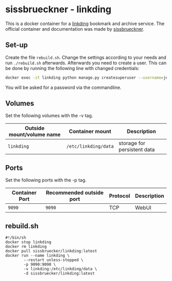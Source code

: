 # sissbrueckner - linkding

This is a docker container for a [linkding](../linkding.md) bookmark and
archive service.
The official container and documentation was made by
[sissbrueckner](https://github.com/sissbruecker/linkding).

## Set-up

Create the file `rebuild.sh`.
Change the settings according to your needs and run `./rebuild.sh` afterwards.
Afterwards you need to create a user.
This can be done by running the following line with changed credentials:

```sh
docker exec -it linkding python manage.py createsuperuser --username=joe --email=joe@example.com
```

You will be asked for a password via the commandline.

## Volumes

Set the following volumes with the -v tag.

| Outside mount/volume name | Container mount        | Description                 |
| ------------------------- | ---------------------- | --------------------------- |
| `linkding`                | `/etc/linkding/data`   | storage for persistent data |

## Ports

Set the following ports with the -p tag.

| Container Port | Recommended outside port | Protocol | Description |
| -------------- | ------------------------ | -------- | ----------- |
| `9090`         | `9090`                   | TCP      | WebUI       |

## rebuild.sh

```shell
#!/bin/sh
docker stop linkding
docker rm linkding
docker pull sissbruecker/linkding:latest
docker run --name linkding \
        --restart unless-stopped \
        -p 9090:9090 \
        -v linkding:/etc/linkding/data \
        -d sissbruecker/linkding:latest
```
